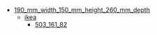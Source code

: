 * [190_mm_width_150_mm_height_260_mm_depth](190_mm_width_150_mm_height_260_mm_depth)
  * [ikea](190_mm_width_150_mm_height_260_mm_depth/ikea)
    * [503_161_82](190_mm_width_150_mm_height_260_mm_depth/ikea/503_161_82)
